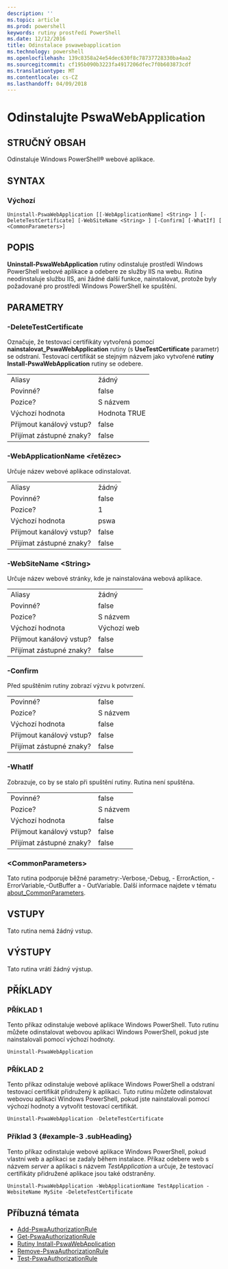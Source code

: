 ```yaml
---
description: ''
ms.topic: article
ms.prod: powershell
keywords: rutiny prostředí PowerShell
ms.date: 12/12/2016
title: Odinstalace pswawebapplication
ms.technology: powershell
ms.openlocfilehash: 139c8358a24e54dec630f8c78737728330ba4aa2
ms.sourcegitcommit: cf195b090b3223fa4917206dfec7f0b603873cdf
ms.translationtype: MT
ms.contentlocale: cs-CZ
ms.lasthandoff: 04/09/2018
---
```

# <a name="uninstall-pswawebapplication"></a>Odinstalujte PswaWebApplication

## <a name="synopsis"></a>STRUČNÝ OBSAH

Odinstaluje Windows PowerShell® webové aplikace.

## <a name="syntax"></a>SYNTAX

### <a name="default"></a>Výchozí
```
Uninstall-PswaWebApplication [[-WebApplicationName] <String> ] [-DeleteTestCertificate] [-WebSiteName <String> ] [-Confirm] [-WhatIf] [ <CommonParameters>]
```

## <a name="description"></a>POPIS

**Uninstall-PswaWebApplication** rutiny odinstaluje prostředí Windows PowerShell webové aplikace a odebere ze služby IIS na webu. Rutina neodinstaluje službu IIS, ani žádné další funkce, nainstalovat, protože byly požadované pro prostředí Windows PowerShell ke spuštění.

## <a name="parameters"></a>PARAMETRY

### <a name="-deletetestcertificate"></a>-DeleteTestCertificate

Označuje, že testovací certifikáty vytvořená pomocí **nainstalovat\_PswaWebApplication** rutiny (s **UseTestCertificate** parametr) se odstraní.
Testovací certifikát se stejným názvem jako vytvořené **rutiny Install-PswaWebApplication** rutiny se odebere.

|||
|-|-|
| Aliasy                              | žádný                                 |
| Povinné?                            | false                                |
| Pozice?                            | S názvem                                |
| Výchozí hodnota                        | Hodnota TRUE                                 |
| Přijmout kanálový vstup?               | false                                |
| Přijímat zástupné znaky?          | false                                |

### <a name="-webapplicationname-ltstringgt"></a>-WebApplicationName &lt;řetězec&gt;

Určuje název webové aplikace odinstalovat.

|||
|-|-|
| Aliasy                              | žádný                                 |
| Povinné?                            | false                                |
| Pozice?                            | 1                                    |
| Výchozí hodnota                        | pswa                                 |
| Přijmout kanálový vstup?               | false                                |
| Přijímat zástupné znaky?          | false                                |

### <a name="-websitename-ltstringgt"></a>-WebSiteName &lt;String&gt;

Určuje název webové stránky, kde je nainstalována webová aplikace.

|||
|-|-|
| Aliasy                              | žádný                                 |
| Povinné?                            | false                                |
| Pozice?                            | S názvem                                |
| Výchozí hodnota                        | Výchozí web                     |
| Přijmout kanálový vstup?               | false                                |
| Přijímat zástupné znaky?          | false                                |

### <a name="-confirm"></a>-Confirm

Před spuštěním rutiny zobrazí výzvu k potvrzení.

|||
|-|-|
| Povinné?                            | false                                |
| Pozice?                            | S názvem                                |
| Výchozí hodnota                        | false                                |
| Přijmout kanálový vstup?               | false                                |
| Přijímat zástupné znaky?          | false                                |

### <a name="-whatif"></a>-WhatIf

Zobrazuje, co by se stalo při spuštění rutiny.
Rutina není spuštěna.

|||
|-|-|
| Povinné?                            | false                                |
| Pozice?                            | S názvem                                |
| Výchozí hodnota                        | false                                |
| Přijmout kanálový vstup?               | false                                |
| Přijímat zástupné znaky?          | false                                |

### <a name="ltcommonparametersgt"></a>&lt;CommonParameters&gt;

Tato rutina podporuje běžné parametry:-Verbose,-Debug, - ErrorAction, - ErrorVariable,-OutBuffer a - OutVariable.
Další informace najdete v tématu [about_CommonParameters](http://go.microsoft.com/fwlink/p/?LinkID=113216).

## <a name="inputs"></a>VSTUPY

Tato rutina nemá žádný vstup.

## <a name="outputs"></a>VÝSTUPY

Tato rutina vrátí žádný výstup.

## <a name="examples"></a>PŘÍKLADY

### <a name="example-1"></a>PŘÍKLAD 1

Tento příkaz odinstaluje webové aplikace Windows PowerShell.
Tuto rutinu můžete odinstalovat webovou aplikaci Windows PowerShell, pokud jste nainstalovali pomocí výchozí hodnoty.

```PowerShell
Uninstall-PswaWebApplication
```

### <a name="example-2"></a>PŘÍKLAD 2

Tento příkaz odinstaluje webové aplikace Windows PowerShell a odstraní testovací certifikát přidružený k aplikaci.
Tuto rutinu můžete odinstalovat webovou aplikaci Windows PowerShell, pokud jste nainstalovali pomocí výchozí hodnoty a vytvořit testovací certifikát.

```PowerShell
Uninstall-PswaWebApplication -DeleteTestCertificate
```

### <a name="example-3-example-3-subheading"></a>Příklad 3 {#example-3 .subHeading}

Tento příkaz odinstaluje webové aplikace Windows PowerShell, pokud vlastní web a aplikaci se zadaly během instalace.
Příkaz odebere web s názvem *server* a aplikaci s názvem *TestApplication* a určuje, že testovací certifikáty přidružené aplikace jsou také odstraněny.

```
Uninstall-PswaWebApplication -WebApplicationName TestApplication -WebsiteName MySite -DeleteTestCertificate
```

## <a name="related-topics"></a>Příbuzná témata

- [Add-PswaAuthorizationRule](add-pswaauthorizationrule.md)
- [Get-PswaAuthorizationRule](get-pswaauthorizationrule.md)
- [Rutiny Install-PswaWebApplication](install-pswawebapplication.md)
- [Remove-PswaAuthorizationRule](remove-pswaauthorizationrule.md)
- [Test-PswaAuthorizationRule](test-pswaauthorizationrule.md)